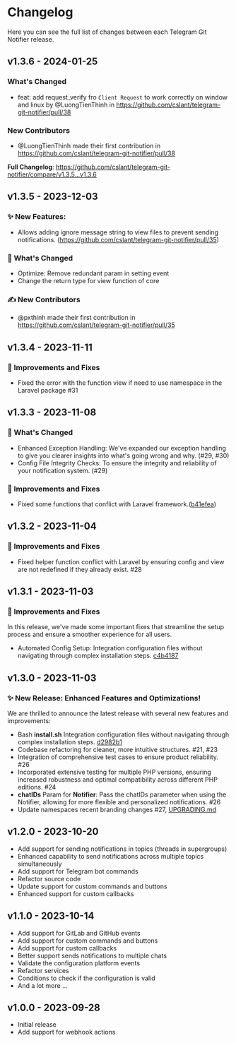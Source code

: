 # Changelog

Here you can see the full list of changes between each Telegram Git Notifier release.

## v1.3.6 - 2024-01-25

### What's Changed

* feat: add request_verify  fro `Client Request` to work correctly on window and linux by @LuongTienThinh in https://github.com/cslant/telegram-git-notifier/pull/38

### New Contributors

* @LuongTienThinh made their first contribution in https://github.com/cslant/telegram-git-notifier/pull/38

**Full Changelog**: https://github.com/cslant/telegram-git-notifier/compare/v1.3.5...v1.3.6

## v1.3.5 - 2023-12-03

### ✨ New Features:

- Allows adding ignore message string to view files to prevent sending notifications. (https://github.com/cslant/telegram-git-notifier/pull/35)

### 📝 What's Changed

- Optimize: Remove redundant param in setting event
- Change the return type for view function of core

### ✍ New Contributors

- @pxthinh made their first contribution in https://github.com/cslant/telegram-git-notifier/pull/35

## v1.3.4 - 2023-11-11

### 🔧 Improvements and Fixes

- Fixed the error with the function view if need to use namespace in the Laravel package #31

## v1.3.3 - 2023-11-08

### 📝 What's Changed

- Enhanced Exception Handling: We've expanded our exception handling to give you clearer insights into what's going wrong and why. (#29, #30)
- Config File Integrity Checks: To ensure the integrity and reliability of your notification system. (#29)

### 🔧 Improvements and Fixes

- Fixed some functions that conflict with Laravel framework.([b41efea](https://github.com/cslant/telegram-git-notifier/commit/b41efea3320edd1f3bdec75247ea0e67c4987916))

## v1.3.2 - 2023-11-04

### 🔧 Improvements and Fixes

- Fixed helper function conflict with Laravel by ensuring config and view are not redefined if they already exist. #28

## v1.3.1 - 2023-11-03

### 🔧 Improvements and Fixes

In this release, we've made some important fixes that streamline the setup process and ensure a smoother experience for all users.

- Automated Config Setup: Integration configuration files without navigating through complex installation steps. [c4b4187](https://github.com/cslant/telegram-git-notifier/commit/c4b41872e9b500c3a5cf1b51231b730ef1a49650)

## v1.3.0 - 2023-11-03

### ✨  New Release: Enhanced Features and Optimizations!

We are thrilled to announce the latest release with several new features and improvements:

- Bash **install.sh** Integration configuration files without navigating through complex installation steps. [d2982b1](https://github.com/cslant/telegram-git-notifier/commit/d2982b1cc4f3ae1a202a9cfab8dbdf443483bba9)
- Codebase refactoring for cleaner, more intuitive structures. #21, #23
- Integration of comprehensive test cases to ensure product reliability. #26
- Incorporated extensive testing for multiple PHP versions, ensuring increased robustness and optimal compatibility across different PHP editions. #24
- **chatIDs** Param for **Notifier**: Pass the chatIDs parameter when using the Notifier, allowing for more flexible and personalized notifications. #26
- Update namespaces recent branding changes #27, [UPGRADING.md](https://github.com/cslant/telegram-git-notifier/blob/v1.3.0/UPGRADING.md)

## v1.2.0 - 2023-10-20

- Add support for sending notifications in topics (threads in supergroups)
- Enhanced capability to send notifications across multiple topics simultaneously
- Add support for Telegram bot commands
- Refactor source code
- Update support for custom commands and buttons
- Enhanced support for custom callbacks

## v1.1.0 - 2023-10-14

- Add support for GitLab and GitHub events
- Add support for custom commands and buttons
- Add support for custom callbacks
- Better support sends notifications to multiple chats
- Validate the configuration platform events
- Refactor services
- Conditions to check if the configuration is valid
- And a lot more ...

## v1.0.0 - 2023-09-28

- Initial release
- Add support for webhook actions
